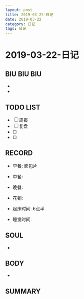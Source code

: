 ```yaml
---
layout: post
title: 2019-03-22-日记
date: 2019-03-22
category: 日记
tags: 日记
---
```

# 2019-03-22-日记
## BIU BIU BIU
- 
- 
 
## TODO LIST
- [ ] 周报
- [ ] 复盘
- [ ] 
- [ ] 
 
## RECORD
- 早餐:  面包片
- 中餐:  
- 晚餐:  
 
- 花销:  
 
- 起床时间:  6点半
- 睡觉时间:  
 
## SOUL
- 
 
## BODY
- 
 
## SUMMARY
 
 
